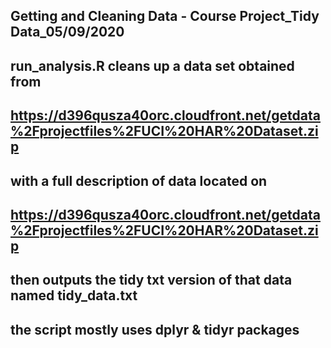 ## Getting and Cleaning Data - Course Project_Tidy Data_05/09/2020
## run_analysis.R cleans up a data set obtained from
## https://d396qusza40orc.cloudfront.net/getdata%2Fprojectfiles%2FUCI%20HAR%20Dataset.zip
## with a full description of data located on
## https://d396qusza40orc.cloudfront.net/getdata%2Fprojectfiles%2FUCI%20HAR%20Dataset.zip
## then outputs the tidy txt version of that data named tidy_data.txt 
## the script mostly uses dplyr & tidyr packages
